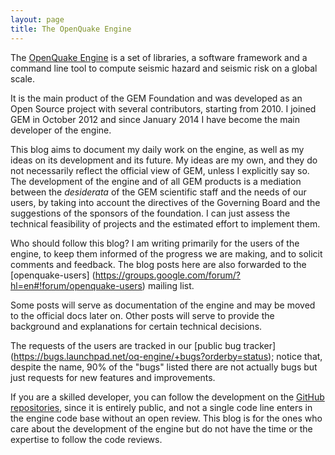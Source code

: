 ```yaml
---
layout: page
title: The OpenQuake Engine
---
```


The [OpenQuake Engine](http://www.globalquakemodel.org/openquake/about/engine/)
is a set of libraries, a software framework and a
command line tool to compute seismic hazard and seismic risk on a global scale.

It is the main product of the GEM Foundation and was developed 
as an Open Source project with several contributors, starting from 2010.
I joined GEM in October 2012 and since January 2014 I have become
the main developer of the engine.

This blog aims to document my daily work on the engine, as well as my
ideas on its development and its future. My ideas are my own, and they
do not necessarily reflect the official view of GEM, unless I
explicitly say so. The development of the engine and of all GEM
products is a mediation between the *desiderata* of the GEM scientific
staff and the needs of our users, by taking into account
the directives of the Governing Board and the suggestions of the sponsors
of the foundation. I can just assess the technical feasibility of
projects and the estimated effort to implement them.

Who should follow this blog? I am writing primarily for the users
of the engine, to keep them informed of the progress we are making,
and to solicit comments and feedback. The blog posts here are also
forwarded to the [openquake-users]
(https://groups.google.com/forum/?hl=en#!forum/openquake-users) mailing list.

Some posts will serve as documentation of the engine and may
be moved to the official docs later on. Other posts will serve to
provide the background and explanations for certain technical
decisions.

The requests of the users are tracked in our [public bug tracker]
(https://bugs.launchpad.net/oq-engine/+bugs?orderby=status); notice
that, despite the name, 90% of the "bugs" listed there are not actually bugs
but just requests for new features and improvements.

If you are a skilled developer, you can follow the development on the
[GitHub repositories](https://github.com/gem/), since it is
entirely public, and not a single code line enters in the engine code base
without an open review. This blog is for the ones who care
about the development of the engine but do not have the time or the
expertise to follow the code reviews.
